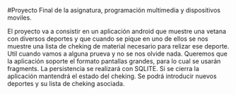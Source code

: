 
#Proyecto Final de la asignatura, programación multimedia y dispositivos moviles.

El proyecto va a consistir en un aplicación android que muestre una vetana con diversos deportes 
y que cuando se pique en uno de ellos se nos muestre una lista de cheking de material necesario para
relizar ese deporte. Util cuando vamos a alguna prueva y no se nos olvide nada.
Queremos que la aplicación soporte el formato pantallas grandes, para lo cual se usarán fragments.
La persistencia se realizará con SQLITE.
Si se cierra la aplicación mantendrá el estado del cheking.
Se podrá introducir nuevos deportes y su lista de cheking asociada.
